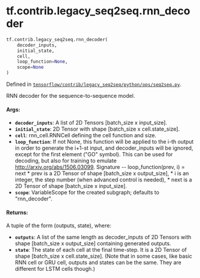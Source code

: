 <div itemscope itemtype="http://developers.google.com/ReferenceObject">
<meta itemprop="name" content="tf.contrib.legacy_seq2seq.rnn_decoder" />
</div>

# tf.contrib.legacy_seq2seq.rnn_decoder

``` python
tf.contrib.legacy_seq2seq.rnn_decoder(
    decoder_inputs,
    initial_state,
    cell,
    loop_function=None,
    scope=None
)
```



Defined in [`tensorflow/contrib/legacy_seq2seq/python/ops/seq2seq.py`](https://www.tensorflow.org/code/tensorflow/contrib/legacy_seq2seq/python/ops/seq2seq.py).

RNN decoder for the sequence-to-sequence model.

#### Args:

* <b>`decoder_inputs`</b>: A list of 2D Tensors [batch_size x input_size].
* <b>`initial_state`</b>: 2D Tensor with shape [batch_size x cell.state_size].
* <b>`cell`</b>: rnn_cell.RNNCell defining the cell function and size.
* <b>`loop_function`</b>: If not None, this function will be applied to the i-th output
    in order to generate the i+1-st input, and decoder_inputs will be ignored,
    except for the first element ("GO" symbol). This can be used for decoding,
    but also for training to emulate http://arxiv.org/abs/1506.03099.
    Signature -- loop_function(prev, i) = next
      * prev is a 2D Tensor of shape [batch_size x output_size],
      * i is an integer, the step number (when advanced control is needed),
      * next is a 2D Tensor of shape [batch_size x input_size].
* <b>`scope`</b>: VariableScope for the created subgraph; defaults to "rnn_decoder".


#### Returns:

A tuple of the form (outputs, state), where:
* <b>`outputs`</b>: A list of the same length as decoder_inputs of 2D Tensors with
      shape [batch_size x output_size] containing generated outputs.
* <b>`state`</b>: The state of each cell at the final time-step.
      It is a 2D Tensor of shape [batch_size x cell.state_size].
      (Note that in some cases, like basic RNN cell or GRU cell, outputs and
       states can be the same. They are different for LSTM cells though.)